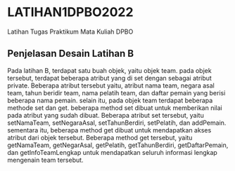 # LATIHAN1DPBO2022
Latihan Tugas Praktikum Mata Kuliah DPBO


## Penjelasan Desain Latihan B

Pada latihan B, terdapat satu buah objek, yaitu objek team. pada objek tersebut, terdapat beberapa atribut yang di set dengan sebagai atribut private. Beberapa atribut tersebut yaitu, atribut nama team, negara asal team, tahun beridir team, nama pelatih team, dan daftar pemain yang berisi beberapa nama pemain. selain itu, pada objek team terdapat beberapa methode set dan get. beberapa method set dibuat untuk memberikan nilai pada atribut yang sudah dibuat. Beberapa atribut set tersebut, yaitu setNamaTeam, setNegaraAsal, setTahunBerdiri, setPelatih, dan addPemain. sementara itu, beberapa method get dibuat untuk mendapatkan akses atribut dari objek tersebut. Beberapa method get tersebut, yaitu getNamaTeam, getNegarAsal, getPelatih, getTahunBerdiri, getDaftarPemain, dan getInfoTeamLengkap untuk mendapatkan seluruh informasi lengkap mengenain team tersebut.

